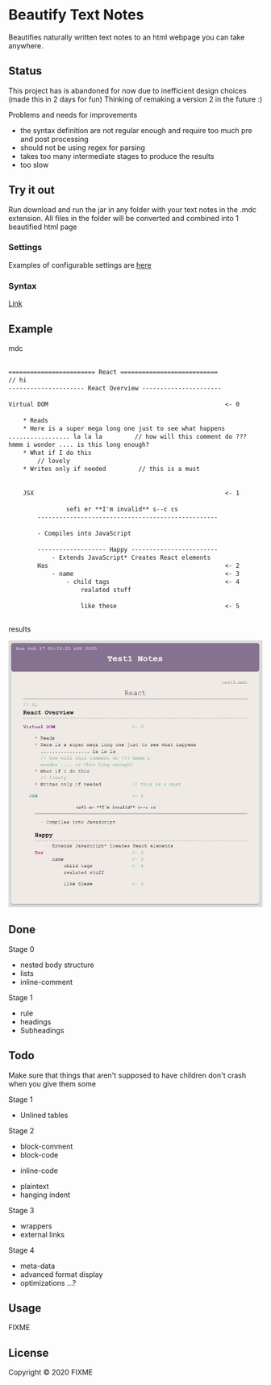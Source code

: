 # Beautify Text Notes

Beautifies naturally written text notes to an html webpage you can take anywhere. 

## Status

This project has is abandoned for now due to inefficient design choices (made this in 2 days for fun)
Thinking of remaking a version 2 in the future :)

Problems and needs for improvements
* the syntax definition are not regular enough and require too much pre and post processing
* should not be using regex for parsing
* takes too many intermediate stages to produce the results
* too slow

## Try it out

Run download and run the jar in any folder with your text notes in the .mdc extension. All files in the folder will be converted and combined into 1 beautified html page

### Settings

Examples of configurable settings are [here](./settings.mdcs)

### Syntax

[Link](./doc/syntax.txt)

## Example

mdc

```

======================== React ===========================
// hi
--------------------- React Overview ----------------------
 
Virtual DOM                                                 <- 0                                                 
    
    * Reads
    * Here is a super mega long one just to see what happens ................. la la la         // how will this comment do ??? hmmm i wonder .... is this long enough?
    * What if I do this
        // lovely
    * Writes only if needed         // this is a must

               
    JSX                                                     <- 1

                sefi er **I'm invalid** s--c cs
        --------------------------------------------------
                                                        
        - Compiles into JavaScript

        ------------------- Happy ------------------------  
            - Extends JavaScript* Creates React elements
        Has                                                 <- 2
            - name                                          <- 3
                - child tags                                <- 4
                    realated stuff

                    like these                              <- 5


```

results

![html notes](./doc/test1.JPG)

## Done

Stage 0 
* nested body structure
* lists
* inline-comment

Stage 1
* rule
* headings
* Subheadings

## Todo

Make sure that things that aren't supposed to have children don't crash
when you give them some

Stage 1
- Unlined tables

Stage 2
- block-comment
- block-code
* inline-code
- plaintext
- hanging indent

Stage 3
- wrappers
- external links

Stage 4
- meta-data
- advanced format display
- optimizations ...?

## Usage

FIXME

## License

Copyright © 2020 FIXME
